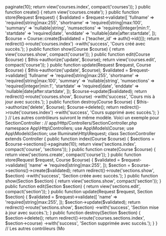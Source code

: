 <?php
// app/Http/Controllers/CourseController.php
namespace App\Http\Controllers;

use App\Models\Course;
use Illuminate\Http\Request;

class CourseController extends Controller
{
    public function index()
    {
        $courses = Course::with('teacher')->paginate(10);
        return view('courses.index', compact('courses'));
    }

    public function create()
    {
        return view('courses.create');
    }

    public function store(Request $request)
    {
        $validated = $request->validate([
            'fullname' => 'required|string|max:255',
            'shortname' => 'required|string|max:100',
            'summary' => 'nullable|string',
            'numsections' => 'required|integer|min:1',
            'startdate' => 'required|date',
            'enddate' => 'nullable|date|after:startdate',
        ]);

        $course = Course::create($validated + ['teacher_id' => auth()->id()]);

        return redirect()->route('courses.index')
            ->with('success', 'Cours créé avec succès.');
    }

    public function show(Course $course)
    {
        return view('courses.show', compact('course'));
    }

    public function edit(Course $course)
    {
        $this->authorize('update', $course);
        return view('courses.edit', compact('course'));
    }

    public function update(Request $request, Course $course)
    {
        $this->authorize('update', $course);
        
        $validated = $request->validate([
            'fullname' => 'required|string|max:255',
            'shortname' => 'required|string|max:100',
            'summary' => 'nullable|string',
            'numsections' => 'required|integer|min:1',
            'startdate' => 'required|date',
            'enddate' => 'nullable|date|after:startdate',
        ]);

        $course->update($validated);

        return redirect()->route('courses.show', $course)
            ->with('success', 'Cours mis à jour avec succès.');
    }

    public function destroy(Course $course)
    {
        $this->authorize('delete', $course);
        
        $course->delete();

        return redirect()->route('courses.index')
            ->with('success', 'Cours supprimé avec succès.');
    }
}

// Les autres contrôleurs suivront le même modèle. Voici un exemple pour SectionController :

// app/Http/Controllers/SectionController.php
namespace App\Http\Controllers;

use App\Models\Course;
use App\Models\Section;
use Illuminate\Http\Request;

class SectionController extends Controller
{
    public function index(Course $course)
    {
        $sections = $course->sections()->paginate(10);
        return view('sections.index', compact('course', 'sections'));
    }

    public function create(Course $course)
    {
        return view('sections.create', compact('course'));
    }

    public function store(Request $request, Course $course)
    {
        $validated = $request->validate([
            'name' => 'required|string|max:255',
        ]);

        $section = $course->sections()->create($validated);

        return redirect()->route('sections.show', $section)
            ->with('success', 'Section créée avec succès.');
    }

    public function show(Section $section)
    {
        return view('sections.show', compact('section'));
    }

    public function edit(Section $section)
    {
        return view('sections.edit', compact('section'));
    }

    public function update(Request $request, Section $section)
    {
        $validated = $request->validate([
            'name' => 'required|string|max:255',
        ]);

        $section->update($validated);

        return redirect()->route('sections.show', $section)
            ->with('success', 'Section mise à jour avec succès.');
    }

    public function destroy(Section $section)
    {
        $section->delete();

        return redirect()->route('courses.sections.index', $section->course)
            ->with('success', 'Section supprimée avec succès.');
    }
}

// Les autres contrôleurs (Mo